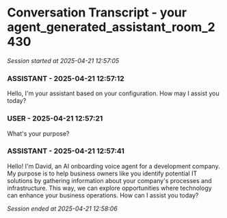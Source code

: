 # Conversation Transcript - your agent_generated_assistant_room_2430

*Session started at 2025-04-21 12:57:05*

### ASSISTANT - 2025-04-21 12:57:12

Hello, I'm your assistant based on your configuration. How may I assist you today?

### USER - 2025-04-21 12:57:21

What's your purpose?

### ASSISTANT - 2025-04-21 12:57:41

Hello! I'm David, an AI onboarding voice agent for a development company. My purpose is to help business owners like you identify potential IT solutions by gathering information about your company's processes and infrastructure. This way, we can explore opportunities where technology can enhance your business operations. How can I assist you today?

*Session ended at 2025-04-21 12:58:06*
